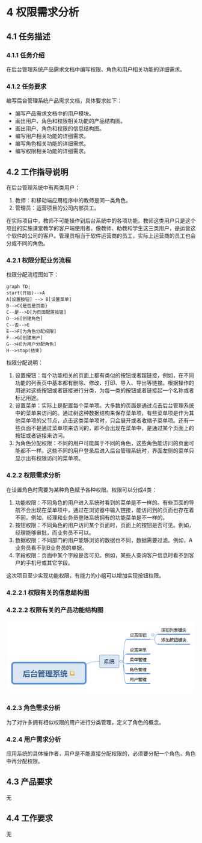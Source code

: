 # 4 权限需求分析

## 4.1 任务描述

### 4.1.1 任务介绍

在后台管理系统产品需求文档中编写权限、角色和用户相关功能的详细需求。

### 4.1.2 任务要求

编写后台管理系统产品需求文档，具体要求如下：

- 编写产品需求文档中的用户模块。
- 画出用户、角色和权限相关功能的产品结构图。
- 画出用户、角色和权限的信息结构图。
- 编写用户相关功能的详细需求。
- 编写角色相关功能的详细需求。
- 编写权限相关功能的详细需求。

## 4.2 工作指导说明

在后台管理系统中有两类用户：

1. 教师：和移动端应用程序中的教师是同一类角色。
2. 管理员：运营项目的公司内部员工。

在实际项目中，教师不可能操作到后台系统中的各项功能。教师这类用户只是这个项目的实施课堂教学的客户端使用者。像教师、助教和学生这三类用户，是运营这个软件的公司的客户。管理员相当于软件运营商的员工，实际上运营商的员工也会分成不同的角色。

### 4.2.1 权限分配业务流程

权限分配流程图如下：

```mermaid
graph TD;
start(开始)-->A
A[设置按钮] --> B[设置菜单]
B-->C{是否是页面}
C--是-->D[为页面配置按钮]
D-->E[创建角色]
C--否-->E
E-->F[为角色分配权限]
F-->G[创建用户]
G-->H[为用户分配角色]
H-->stop(结束)

```

权限分配说明：

1. 设置按钮：每个功能相关的页面上都有类似的按钮或者超链接，例如，在不同功能的列表页中基本都有删除、修改、打印、导入、导出等链接。根据操作的用途对这些按钮或者链接进行分类，为每一类的按钮或者链接起一个名称或者标记用途。
2. 设置菜单：实际上是配置每个菜单项。大多数的页面是通过点击后台管理系统中的菜单来访问的。通过树这种数据结构来保存菜单项，有些菜单项是作为其他菜单项的父节点，点击这类菜单项时，只会展开或者收缩子菜单项。还有一些页面不是通过菜单项来访问的，即不会出现在菜单中，是通过某个页面上的按钮或者链接来访问。
3. 为角色分配权限：不同的用户可能属于不同的角色，这些角色能访问的页面可能都不一样。这些不同的用户登录后进入后台管理系统时，界面左侧的菜单只显示出有权限访问的菜单项。

### 4.2.2 权限需求分析

在设置角色时需要为某种角色赋予各种权限。权限可以分成4类：

1. 功能权限：不同角色的用户进入系统时看到的菜单是不一样的。有些页面的导航不会出现在菜单项中，通过在浏览器中输入链接，能访问到的页面也存在着不同。例如，经理和业务员登陆系统拥有的功能菜单是不一样的。
2. 按钮权限：不同角色的用户访问某个页面时，页面上的按钮是否可见。例如，经理能够审批，而业务员不可以。
3. 数据权限：不同部门的用户能够浏览的数据也不同，数据需要过滤。例如，A业务员看不到B业务员的单据。
4. 字段权限：页面中某个字段是否可见。例如，某些人查询客户信息时看不到客户的手机号或其它字段。

这次项目至少实现功能权限，有能力的小组可以增加实现按钮权限。  

### 4.2.2.1 权限有关的信息结构图



### 4.2.2.2 权限有关的产品功能结构图

![产品功能结构图](./image/2020-03-01-21-20-32.png)

### 4.2.3 角色需求分析

为了对许多拥有相似权限的用户进行分类管理，定义了角色的概念。

### 4.2.4 用户需求分析

应用系统的具体操作者，用户是不能直接分配权限的，必须要分配一个角色，角色中再分配权限。

## 4.3 产品要求

无

## 4.4 工作要求

无

